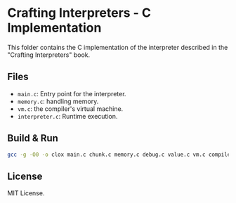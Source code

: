 # Crafting Interpreters - C Implementation

This folder contains the C implementation of the interpreter described in the "Crafting Interpreters" book.

## Files

- `main.c`: Entry point for the interpreter.
- `memory.c`: handling memory.
- `vm.c`: the compiler's virtual machine.
- `interpreter.c`: Runtime execution.

## Build & Run

```sh
gcc -g -O0 -o clox main.c chunk.c memory.c debug.c value.c vm.c compiler.c scanner.c object.c table.c
```

## License

MIT License.
